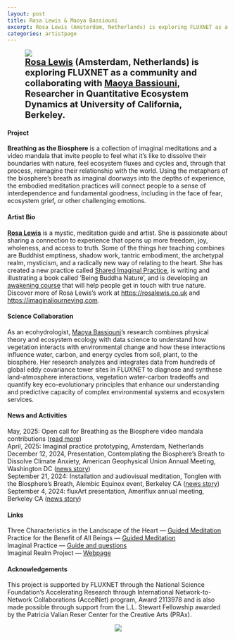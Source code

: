 ```yaml
---
layout: post
title: Rosa Lewis & Maoya Bassiouni
excerpt: Rosa Lewis (Amsterdam, Netherlands) is exploring FLUXNET as a community and collaborating with Maoya Bassiouni, Researcher in Quantitative Ecosystem Dynamics at University of California, Berkeley
categories: artistpage
---
```


<figure class="half">
	<img src="https://fluxnetart.github.io/images/Rosa_Maoya.png">
	<figcaption style="font-size: 20;"><b> <a href="https://rosalewis.co.uk/">Rosa Lewis</a> (Amsterdam, Netherlands) is exploring FLUXNET as a community and collaborating with <a href="https://maoyab.github.io/">Maoya Bassiouni</a>, Researcher in Quantitative Ecosystem Dynamics at University of California, Berkeley.</b></figcaption>
</figure>


<h4>Project</h4>

<b>Breathing as the Biosphere</b> is a collection of imaginal meditations and a video mandala that invite people to feel what it’s like to dissolve their boundaries with nature, feel ecosystem fluxes and cycles and, through that process, reimagine their relationship with the world. Using the metaphors of the biosphere’s breath as imaginal doorways into the depths of experience, the embodied meditation practices will connect people to a sense of interdependence and fundamental goodness, including in the face of fear, ecosystem grief, or other challenging emotions.


<h4>Artist Bio</h4>

<b><a href="https://rosalewis.co.uk/">Rosa Lewis</a></b>  is a mystic, meditation guide and artist. She is passionate about sharing a connection to experience that opens up more freedom, joy, wholeness, and access to truth. Some of the things her teaching combines are Buddhist emptiness, shadow work, tantric embodiment, the archetypal realm, mysticism, and a radically new way of relating to the heart. She has created a new practice called <a href="https://rosalewis.co.uk/for-groups/shared-imaginal-practice/">Shared Imaginal Practice</a>, is writing and illustrating a book called ‘Being Buddha Nature’, and is developing an <a href="https://rosalewis.co.uk/awakening-course/">awakening course</a> that will help people get in touch with true nature. Discover more of Rosa Lewis’s work at <a href="rosalewis.co.uk">https://rosalewis.co.uk</a> and <a href="imaginaljourneying.com">https://imaginaljourneying.com</a>.


<h4>Science Collaboration</h4>

As an ecohydrologist, <a href="https://maoyab.github.io/">Maoya Bassiouni</a>’s research combines physical theory and ecosystem ecology with data science to understand how vegetation interacts with environmental change and how these interactions influence water, carbon, and energy cycles from soil, plant, to the biosphere.  Her research analyzes and integrates data from hundreds of global eddy covariance tower sites in FLUXNET to diagnose and synthese land-atmosphere interactions, vegetation water-carbon tradeoffs and quantify key eco-evolutionary principles that enhance our understanding and predictive capacity of complex environmental systems and ecosystem services.


<h4>News and Activities</h4>

<figcaption>

May, 2025: Open call for Breathing as the Biosphere video mandala contributions (<a href="https://fluxnetart.github.io/video-mandala/">read more</a>)<br>
April, 2025: Imaginal practice prototyping, Amsterdam, Netherlands<br>
December 12, 2024, Presentation, Contemplating the Biosphere’s Breath to Dissolve Climate Anxiety, American Geophysical Union Annual Meeting, Washington DC (<a href="https://fluxnetart.github.io/agumeeting/">news story</a>)<br>
September 21, 2024: Installation and audiovisual meditation, Tonglen with the Biosphere’s Breath, Alembic Equinox event, Berkeley CA (<a href="https://fluxnetart.github.io/alembic/">news story</a>)<br>
September 4, 2024: fluxArt presentation, Ameriflux annual meeting, Berkeley CA (<a href="https://fluxnetart.github.io/amerifluxmeeting/">news story</a>)<br>
</figcaption>


<h4>Links</h4>

<figcaption>
Three Characteristics in the Landscape of the Heart — <a href="https://youtu.be/dJB5jsjp1c0">Guided Meditation</a><br>
Practice for the Benefit of All Beings — <a href="https://www.youtube.com/watch?v=3g-0GFzL8Yc">Guided Meditation</a><br>
Imaginal Practice — <a href="https://rosalewis.co.uk/imaginal-practice-overview/">Guide and questions</a><br>
Imaginal Realm Project — <a href="https://imaginaljourneying.com/">Webpage</a><br>
</figcaption>


<h4>Acknowledgements</h4>

<figcaption>
This project is supported by FLUXNET through the National Science Foundation’s Accelerating Research through International Network-to-Network Collaborations (AccelNet) program, Award 2113978 and is also made possible through support from the L.L. Stewart Fellowship awarded by the Patricia Valian Reser Center for the Creative Arts (PRAx).
</figcaption>

<figure style="text-align: center;">
  <img src="https://fluxnetart.github.io/images/logos.png">
</figure>


